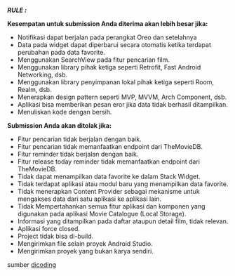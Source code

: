 ***RULE :***

**Kesempatan untuk submission Anda diterima akan lebih besar jika:**

- Notifikasi dapat berjalan pada perangkat Oreo dan setelahnya
- Data pada widget dapat diperbarui secara otomatis ketika terdapat perubahan pada data favorite.
- Menggunakan SearchView pada fitur pencarian film.
- Menggunakan library pihak ketiga seperti Retrofit, Fast Android Networking, dsb.
- Menggunakan library penyimpanan lokal pihak ketiga seperti Room, Realm, dsb.
- Menerapkan design pattern seperti MVP, MVVM, Arch Component, dsb.
- Aplikasi bisa memberikan pesan eror jika data tidak berhasil ditampilkan.
- Menuliskan kode dengan bersih.


**Submission Anda akan ditolak jika:**

- Fitur pencarian tidak berjalan dengan baik.
- Fitur pencarian tidak memanfaatkan endpoint dari TheMovieDB.
- Fitur reminder tidak berjalan dengan baik.
- Fitur release today reminder tidak memanfaatkan endpoint dari TheMovieDB.
- Tidak dapat menampilkan data favorite ke dalam Stack Widget.
- Tidak terdapat aplikasi atau modul baru yang menampilkan data favorite.
- Tidak menerapkan Content Provider sebagai mekanisme untuk mengakses data dari satu aplikasi ke aplikasi lain.
- Tidak Mempertahankan semua fitur aplikasi dan komponen yang digunakan pada aplikasi Movie Catalogue (Local Storage).
- Informasi yang ditampilkan pada daftar ataupun detail film, tidak relevan.
- Aplikasi force closed.
- Project tidak bisa di-build.
- Mengirimkan file selain proyek Android Studio.
- Mengirimkan proyek yang bukan karya sendiri.

sumber [dicoding](https://www.dicoding.com/academies/14/tutorials/1099)
